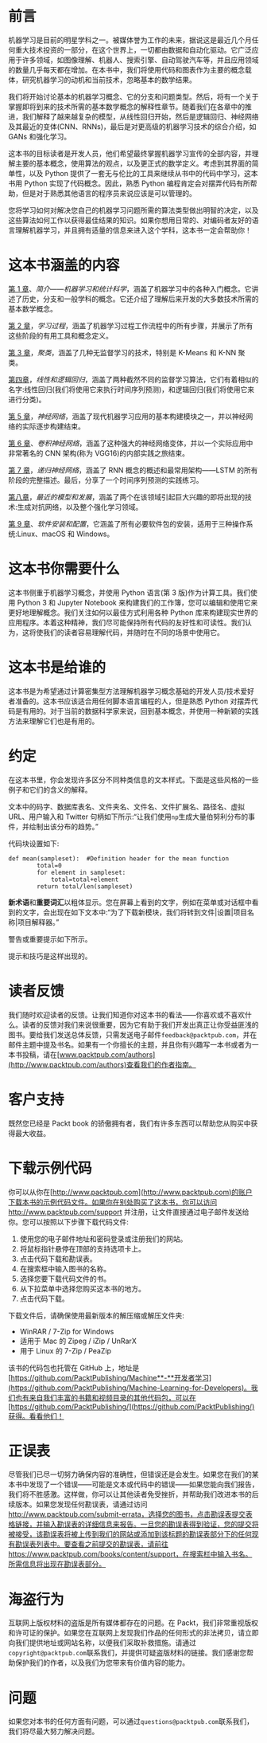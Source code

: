

# 前言

机器学习是目前的明星学科之一。被媒体誉为工作的未来，据说这是最近几个月任何重大技术投资的一部分，在这个世界上，一切都由数据和自动化驱动。它广泛应用于许多领域，如图像理解、机器人、搜索引擎、自动驾驶汽车等，并且应用领域的数量几乎每天都在增加。在本书中，我们将使用代码和图表作为主要的概念载体，研究机器学习的动机和当前技术，忽略基本的数学结果。

我们将开始讨论基本的机器学习概念、它的分支和问题类型。然后，将有一个关于掌握即将到来的技术所需的基本数学概念的解释性章节。随着我们在各章中的推进，我们解释了越来越复杂的模型，从线性回归开始，然后是逻辑回归、神经网络及其最近的变体(CNN、RNNs)，最后是对更高级的机器学习技术的综合介绍，如 GANs 和强化学习。

这本书的目标读者是开发人员，他们希望最终掌握机器学习宣传的全部内容，并理解主要的基本概念，使用算法的观点，以及更正式的数学定义。考虑到其界面的简单性，以及 Python 提供了一套无与伦比的工具来继续从书中的代码中学习，这本书用 Python 实现了代码概念。因此，熟悉 Python 编程肯定会对摆弄代码有所帮助，但是对于熟悉其他语言的程序员来说应该是可以管理的。

您将学习如何对解决您自己的机器学习问题所需的算法类型做出明智的决定，以及这些算法如何工作以获得最佳结果的知识。如果你想用日常的、对编码者友好的语言理解机器学习，并且拥有适量的信息来进入这个学科，这本书一定会帮助你！



# 这本书涵盖的内容

[第 1 章](593cd323-e00f-4c46-a2e6-31ef4082a6b9.xhtml)、*简介——机器学习和统计科学*，涵盖了机器学习中的各种入门概念。它讲述了历史，分支和一般学科的概念。它还介绍了理解后来开发的大多数技术所需的基本数学概念。

[第 2 章](fa27740b-e9e0-4ad1-ab13-dfe57b30a956.xhtml)，*学习过程*，涵盖了机器学习过程工作流程中的所有步骤，并展示了所有这些阶段的有用工具和概念定义。

[第 3 章](21561940-8885-4d5b-93cd-261462697016.xhtml)，*聚类*，涵盖了几种无监督学习的技术，特别是 K-Means 和 K-NN 聚类。

[第四章](e3fded83-005d-4579-964e-4ee46fcbe7d6.xhtml)，*线性和逻辑回归*，涵盖了两种截然不同的监督学习算法，它们有着相似的名字:线性回归(我们将使用它来执行时间序列预测)，和逻辑回归(我们将使用它来进行分类)。

[第 5 章](2e1508e2-ec6e-4830-b751-944cbff3b358.xhtml)，*神经网络*，涵盖了现代机器学习应用的基本构建模块之一，并以神经网络的实际逐步构建结束。

[第 6 章](6da78316-aca7-42ce-91d6-e267276bcc7b.xhtml)、*卷积神经网络*，涵盖了这种强大的神经网络变体，并以一个实际应用中非常著名的 CNN 架构(称为 VGG16)的内部实践之旅结束。

[第 7 章](f4cf7ed7-6f97-4eaf-bc06-0e2dd6fae2da.xhtml)，*递归神经网络*，涵盖了 RNN 概念的概述和最常用架构——LSTM 的所有阶段的完整描述。最后，分享了一个时间序列预测的实践练习。

[第八章](e3a34090-ee65-4a14-93c5-a165de7201e1.xhtml)，*最近的模型和发展*，涵盖了两个在该领域引起巨大兴趣的即将出现的技术:生成对抗网络，以及整个强化学习领域。

[第 9 章](b1b49f10-4db3-4ff2-8c74-f0fe0cdccd8b.xhtml)、*软件安装和配置*，它涵盖了所有必要软件包的安装，适用于三种操作系统:Linux、macOS 和 Windows。



# 这本书你需要什么

这本书侧重于机器学习概念，并使用 Python 语言(第 3 版)作为计算工具。我们使用 Python 3 和 Jupyter Notebook 来构建我们的工作簿，您可以编辑和使用它来更好地理解概念。我们关注如何以最佳方式利用各种 Python 库来构建现实世界的应用程序。本着这种精神，我们尽可能保持所有代码的友好性和可读性。我们认为，这将使我们的读者容易理解代码，并随时在不同的场景中使用它。



# 这本书是给谁的

这本书是为希望通过计算密集型方法理解机器学习概念基础的开发人员/技术爱好者准备的。这本书应该适合用任何脚本语言编程的人，但是熟悉 Python 对摆弄代码是有用的。对于当前的数据科学家来说，回到基本概念，并使用一种新颖的实践方法来理解它们也是有用的。



# 约定

在这本书里，你会发现许多区分不同种类信息的文本样式。下面是这些风格的一些例子和它们的含义的解释。

文本中的码字、数据库表名、文件夹名、文件名、文件扩展名、路径名、虚拟 URL、用户输入和 Twitter 句柄如下所示:“让我们使用`np`生成大量伯努利分布的事件，并绘制出该分布的趋势。”

代码块设置如下:

```
def mean(sampleset):  #Definition header for the mean function 
        total=0 
        for element in sampleset: 
            total=total+element 
        return total/len(sampleset)         
```

**新术语**和**重要词汇**以粗体显示。您在屏幕上看到的文字，例如在菜单或对话框中看到的文字，会出现在如下文本中:“为了下载新模块，我们将转到文件|设置|项目名称|项目解释器。”

警告或重要提示如下所示。

提示和技巧是这样出现的。



# 读者反馈

我们随时欢迎读者的反馈。让我们知道你对这本书的看法——你喜欢或不喜欢什么。读者的反馈对我们来说很重要，因为它有助于我们开发出真正让你受益匪浅的图书。要给我们发送总体反馈，只需发送电子邮件`feedback@packtpub.com`，并在邮件主题中提及书名。如果有一个你擅长的主题，并且你有兴趣写一本书或者为一本书投稿，请在[www.packtpub.com/authors](http://www.packtpub.com/authors)查看我们的作者指南。



# 客户支持

既然您已经是 Packt book 的骄傲拥有者，我们有许多东西可以帮助您从购买中获得最大收益。



# 下载示例代码

你可以从你在[http://www.packtpub.com](http://www.packtpub.com)的账户下载本书的示例代码文件。如果你在别处购买了这本书，你可以访问 http://www.packtpub.com/support 并注册，让文件直接通过电子邮件发送给你。您可以按照以下步骤下载代码文件:

1.  使用您的电子邮件地址和密码登录或注册我们的网站。
2.  将鼠标指针悬停在顶部的支持选项卡上。
3.  点击代码下载和勘误表。
4.  在搜索框中输入图书的名称。
5.  选择您要下载代码文件的书。
6.  从下拉菜单中选择您购买这本书的地方。
7.  点击代码下载。

下载文件后，请确保使用最新版本的解压缩或解压文件夹:

*   WinRAR / 7-Zip for Windows
*   适用于 Mac 的 Zipeg / iZip / UnRarX
*   用于 Linux 的 7-Zip / PeaZip

该书的代码包也托管在 GitHub 上，地址是[https://github.com/PacktPublishing/Machine**-**开发者学习](https://github.com/PacktPublishing/Machine-Learning-for-Developers)。我们也有来自我们丰富的书籍和视频目录的其他代码包，可以在[https://github.com/PacktPublishing/](https://github.com/PacktPublishing/)获得。看看他们！



# 正误表

尽管我们已尽一切努力确保内容的准确性，但错误还是会发生。如果您在我们的某本书中发现了一个错误——可能是文本或代码中的错误——如果您能向我们报告，我们将不胜感激。这样做，你可以让其他读者免受挫折，并帮助我们改进本书的后续版本。如果您发现任何勘误表，请通过访问 http://www.packtpub.com/submit-errata，选择您的图书，点击勘误表提交表格链接，并输入勘误表的详细信息来报告。一旦您的勘误表得到验证，您的提交将被接受，该勘误表将被上传到我们的网站或添加到该标题的勘误表部分下的任何现有勘误表列表中。要查看之前提交的勘误表，请前往 https://www.packtpub.com/books/content/support，在搜索栏中输入书名。所需信息将出现在勘误表部分。



# 海盗行为

互联网上版权材料的盗版是所有媒体都存在的问题。在 Packt，我们非常重视版权和许可证的保护。如果您在互联网上发现我们作品的任何形式的非法拷贝，请立即向我们提供地址或网站名称，以便我们采取补救措施。请通过`copyright@packtpub.com`联系我们，并提供可疑盗版材料的链接。我们感谢您帮助保护我们的作者，以及我们为您带来有价值内容的能力。



# 问题

如果您对本书的任何方面有问题，可以通过`questions@packtpub.com`联系我们，我们将尽最大努力解决问题。